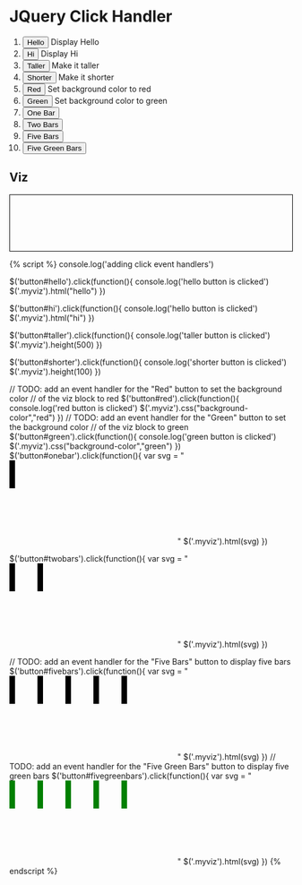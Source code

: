 # JQuery Click Handler

<ol>
<li><button id="hello">Hello</button> Display Hello </li>
<li><button id="hi">Hi</button> Display Hi </li>
<li><button id="taller">Taller</button> Make it taller</li>
<li><button id="shorter">Shorter</button> Make it shorter</li>
<li><button id="red">Red</button> Set background color to red</li>
<li><button id="green">Green</button> Set background color to green</li>
<li><button id="onebar">One Bar</button></li>
<li><button id="twobars">Two Bars</button></li>
<li><button id="fivebars">Five Bars</button></li>
<li><button id="fivegreenbars">Five Green Bars</button></li>
</ol>

## Viz

<div class="myviz" style="width:100%; height:100px; border: 1px black solid;">
</div>


{% script %}
console.log('adding click event handlers')

$('button#hello').click(function(){
    console.log('hello button is clicked')
    $('.myviz').html("hello")
})

$('button#hi').click(function(){
    console.log('hello button is clicked')
    $('.myviz').html("hi")
})

$('button#taller').click(function(){
    console.log('taller button is clicked')
    $('.myviz').height(500)
})

$('button#shorter').click(function(){
    console.log('shorter button is clicked')
    $('.myviz').height(100)
})

// TODO: add an event handler for the "Red" button to set the background color
// of the viz block to red
$('button#red').click(function(){
    console.log('red button is clicked')
    $('.myviz').css("background-color","red")
})
// TODO: add an event handler for the "Green" button to set the background color
// of the viz block to green
$('button#green').click(function(){
    console.log('green button is clicked')
    $('.myviz').css("background-color","green")
})
$('button#onebar').click(function(){
    var svg = "<svg><rect height='50' width='10'></rect></svg>"
    $('.myviz').html(svg)
})

$('button#twobars').click(function(){
    var svg = "<svg><rect height='50' width='10'/><rect height='50' width='10' x='50'/></svg>"
    $('.myviz').html(svg)
})

// TODO: add an event handler for the "Five Bars" button to display five bars
$('button#fivebars').click(function(){
     var svg = "<svg><rect height='50' width='10'/><rect height='50' width='10' x='50'/><rect height='50' width='10' x='100'/><rect height='50' width='10' x='150'/><rect height='50' width='10' x='200'/></svg>"
    $('.myviz').html(svg)
})
// TODO: add an event handler for the "Five Green Bars" button to display five green bars
$('button#fivegreenbars').click(function(){
    var svg = "<svg><rect height='50' width='10' style='fill:green' /><rect height='50' width='10' x='50' style='fill:green' /><rect height='50' width='10' x='100' style='fill:green' /><rect height='50' width='10' x='150' style='fill:green' /><rect height='50' width='10' x='200' style='fill:green' /></svg>"
    $('.myviz').html(svg)
})
{% endscript %}
